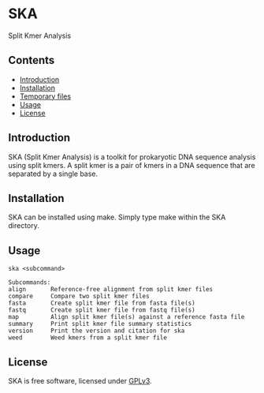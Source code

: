 # SKA
Split Kmer Analysis

## Contents
* [Introduction](#introduction)
* [Installation](#installation)
* [Temporary files](#temporary-files)
* [Usage](#usage)
* [License](#license)

## Introduction
SKA (Split Kmer Analysis) is a toolkit for prokaryotic DNA sequence analysis using split kmers. A split kmer is a pair of kmers in a DNA sequence that are separated by a single base.

## Installation
SKA can be installed using make. Simply type make within the SKA directory.

## Usage
    ska <subcommand>

    Subcommands:
    align       Reference-free alignment from split kmer files
    compare		Compare two split kmer files
    fasta		Create split kmer file from fasta file(s)
    fastq		Create split kmer file from fastq file(s)
    map		    Align split kmer file(s) against a reference fasta file
    summary		Print split kmer file summary statistics
    version		Print the version and citation for ska
    weed		Weed kmers from a split kmer file

## License
SKA is free software, licensed under [GPLv3](https://github.com/simonrharris/SKA/blob/master/LICENSE).
